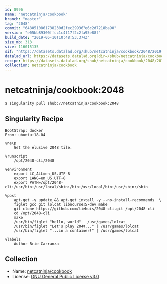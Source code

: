 ```yaml
---
id: 8996
name: "netcatninja/cookbook"
branch: "master"
tag: "2048"
commit: "6480510861738230d2fec299367e6c2d7218ba90"
version: "e05bb89300ffcc1c4f17f2c2fa95e88f"
build_date: "2019-05-10T10:48:53.374Z"
size_mb: 313
size: 116015135
sif: "https://datasets.datalad.org/shub/netcatninja/cookbook/2048/2019-05-10-64805108-e05bb893/e05bb89300ffcc1c4f17f2c2fa95e88f.simg"
datalad_url: https://datasets.datalad.org?dir=/shub/netcatninja/cookbook/2048/2019-05-10-64805108-e05bb893/
recipe: https://datasets.datalad.org/shub/netcatninja/cookbook/2048/2019-05-10-64805108-e05bb893/Singularity
collection: netcatninja/cookbook
---
```


# netcatninja/cookbook:2048

```bash
$ singularity pull shub://netcatninja/cookbook:2048
```

## Singularity Recipe

```singularity
BootStrap: docker
From: ubuntu:18.04

%help
    Get the elusive 2048 tile.

%runscript
    /opt/2048-cli/2048
    
%environment
    export LC_ALL=en_US.UTF-8
    export LANG=en_US.UTF-8
    export PATH=/opt/2048-cli:/usr/bin:/usr/local/sbin:/bin:/usr/local/bin:/usr/sbin:/sbin

%post
    apt-get -y update && apt-get install -y --no-install-recommends  \
    figlet gcc git lolcat libncurses5-dev make
    git clone https://github.com/tiehuis/2048-cli.git /opt/2048-cli
    cd /opt/2048-cli
    make
    /usr/bin/figlet "hello, world" | /usr/games/lolcat
    /usr/bin/figlet "Let's play 2048..." | /usr/games/lolcat
    /usr/bin/figlet "...in a container!" | /usr/games/lolcat

%labels
    Author Brie Carranza
```

## Collection

 - Name: [netcatninja/cookbook](https://github.com/netcatninja/cookbook)
 - License: [GNU General Public License v3.0](https://api.github.com/licenses/gpl-3.0)

